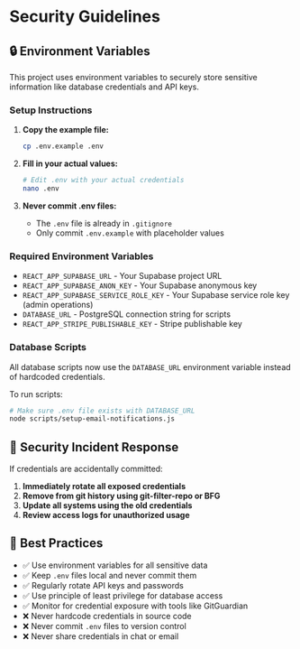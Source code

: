 # Security Guidelines

## 🔒 Environment Variables

This project uses environment variables to securely store sensitive information like database credentials and API keys.

### Setup Instructions

1. **Copy the example file:**
   ```bash
   cp .env.example .env
   ```

2. **Fill in your actual values:**
   ```bash
   # Edit .env with your actual credentials
   nano .env
   ```

3. **Never commit .env files:**
   - The `.env` file is already in `.gitignore`
   - Only commit `.env.example` with placeholder values

### Required Environment Variables

- `REACT_APP_SUPABASE_URL` - Your Supabase project URL
- `REACT_APP_SUPABASE_ANON_KEY` - Your Supabase anonymous key
- `REACT_APP_SUPABASE_SERVICE_ROLE_KEY` - Your Supabase service role key (admin operations)
- `DATABASE_URL` - PostgreSQL connection string for scripts
- `REACT_APP_STRIPE_PUBLISHABLE_KEY` - Stripe publishable key

### Database Scripts

All database scripts now use the `DATABASE_URL` environment variable instead of hardcoded credentials.

To run scripts:
```bash
# Make sure .env file exists with DATABASE_URL
node scripts/setup-email-notifications.js
```

## 🚨 Security Incident Response

If credentials are accidentally committed:

1. **Immediately rotate all exposed credentials**
2. **Remove from git history using git-filter-repo or BFG**
3. **Update all systems using the old credentials**
4. **Review access logs for unauthorized usage**

## 📝 Best Practices

- ✅ Use environment variables for all sensitive data
- ✅ Keep `.env` files local and never commit them
- ✅ Regularly rotate API keys and passwords
- ✅ Use principle of least privilege for database access
- ✅ Monitor for credential exposure with tools like GitGuardian
- ❌ Never hardcode credentials in source code
- ❌ Never commit `.env` files to version control
- ❌ Never share credentials in chat or email
